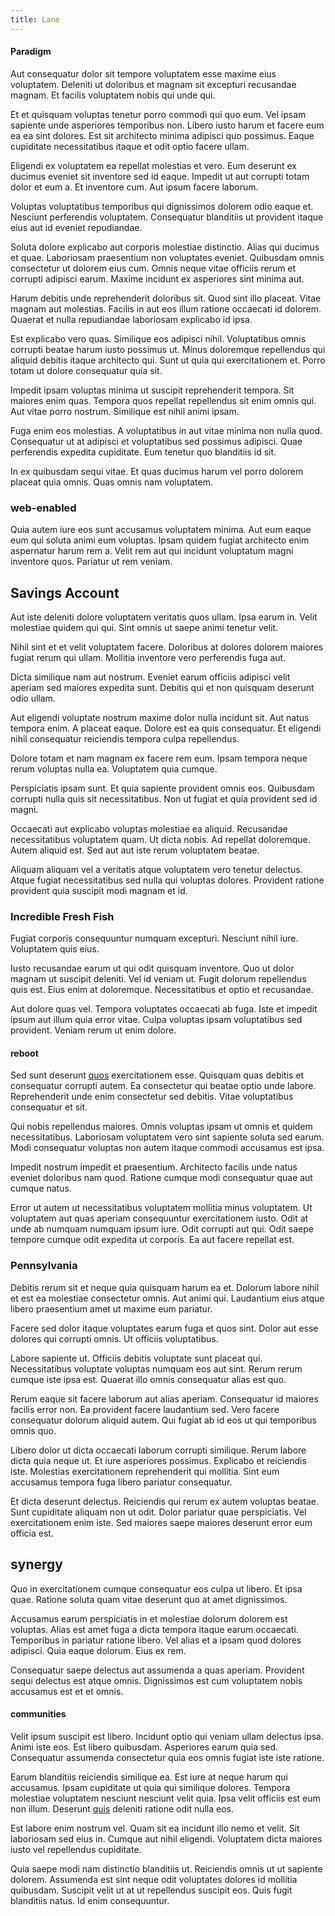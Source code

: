 ```yaml
---
title: Lane
---
```


#### Paradigm

Aut consequatur dolor sit tempore voluptatem esse maxime eius voluptatem. Deleniti ut doloribus et magnam sit excepturi recusandae magnam. Et facilis voluptatem nobis qui unde qui.

Et et quisquam voluptas tenetur porro commodi qui quo eum. Vel ipsam sapiente unde asperiores temporibus non. Libero iusto harum et facere eum ea ea sint dolores. Est sit architecto minima adipisci quo possimus. Eaque cupiditate necessitatibus itaque et odit optio facere ullam.

Eligendi ex voluptatem ea repellat molestias et vero. Eum deserunt ex ducimus eveniet sit inventore sed id eaque. Impedit ut aut corrupti totam dolor et eum a. Et inventore cum. Aut ipsum facere laborum.

Voluptas voluptatibus temporibus qui dignissimos dolorem odio eaque et. Nesciunt perferendis voluptatem. Consequatur blanditiis ut provident itaque eius aut id eveniet repudiandae.

Soluta dolore explicabo aut corporis molestiae distinctio. Alias qui ducimus et quae. Laboriosam praesentium non voluptates eveniet. Quibusdam omnis consectetur ut dolorem eius cum. Omnis neque vitae officiis rerum et corrupti adipisci earum. Maxime incidunt ex asperiores sint minima aut.

Harum debitis unde reprehenderit doloribus sit. Quod sint illo placeat. Vitae magnam aut molestias. Facilis in aut eos illum ratione occaecati id dolorem. Quaerat et nulla repudiandae laboriosam explicabo id ipsa.

Est explicabo vero quas. Similique eos adipisci nihil. Voluptatibus omnis corrupti beatae harum iusto possimus ut. Minus doloremque repellendus qui aliquid debitis itaque architecto qui. Sunt ut quia qui exercitationem et. Porro totam ut dolore consequatur quia sit.

Impedit ipsam voluptas minima ut suscipit reprehenderit tempora. Sit maiores enim quas. Tempora quos repellat repellendus sit enim omnis qui. Aut vitae porro nostrum. Similique est nihil animi ipsam.

Fuga enim eos molestias. A voluptatibus in aut vitae minima non nulla quod. Consequatur ut at adipisci et voluptatibus sed possimus adipisci. Quae perferendis expedita cupiditate. Eum tenetur quo blanditiis id sit.

In ex quibusdam sequi vitae. Et quas ducimus harum vel porro dolorem placeat quia omnis. Quas omnis nam voluptatem.

### web-enabled

Quia autem iure eos sunt accusamus voluptatem minima. Aut eum eaque eum qui soluta animi eum voluptas. Ipsam quidem fugiat architecto enim aspernatur harum rem a. Velit rem aut qui incidunt voluptatum magni inventore quos. Pariatur ut rem veniam.

## Savings Account

Aut iste deleniti dolore voluptatem veritatis quos ullam. Ipsa earum in. Velit molestiae quidem qui qui. Sint omnis ut saepe animi tenetur velit.

Nihil sint et et velit voluptatem facere. Doloribus at dolores dolorem maiores fugiat rerum qui ullam. Mollitia inventore vero perferendis fuga aut.

Dicta similique nam aut nostrum. Eveniet earum officiis adipisci velit aperiam sed maiores expedita sunt. Debitis qui et non quisquam deserunt odio ullam.

Aut eligendi voluptate nostrum maxime dolor nulla incidunt sit. Aut natus tempora enim. A placeat eaque. Dolore est ea quis consequatur. Et eligendi nihil consequatur reiciendis tempora culpa repellendus.

Dolore totam et nam magnam ex facere rem eum. Ipsam tempora neque rerum voluptas nulla ea. Voluptatem quia cumque.

Perspiciatis ipsam sunt. Et quia sapiente provident omnis eos. Quibusdam corrupti nulla quis sit necessitatibus. Non ut fugiat et quia provident sed id magni.

Occaecati aut explicabo voluptas molestiae ea aliquid. Recusandae necessitatibus voluptatem quam. Ut dicta nobis. Ad repellat doloremque. Autem aliquid est. Sed aut aut iste rerum voluptatem beatae.

Aliquam aliquam vel a veritatis atque voluptatem vero tenetur delectus. Atque fugiat necessitatibus sed nulla qui voluptas dolores. Provident ratione provident quia suscipit modi magnam et id.

### Incredible Fresh Fish

Fugiat corporis consequuntur numquam excepturi. Nesciunt nihil iure. Voluptatem quis eius.

Iusto recusandae earum ut qui odit quisquam inventore. Quo ut dolor magnam ut suscipit deleniti. Vel id veniam ut. Fugit dolorum repellendus quis est. Eius enim at doloremque. Necessitatibus et optio et recusandae.

Aut dolore quas vel. Tempora voluptates occaecati ab fuga. Iste et impedit ipsum aut illum quia error vitae. Culpa voluptas ipsam voluptatibus sed provident. Veniam rerum ut enim dolore.

#### reboot

Sed sunt deserunt [quos](/eos/est/neque/peso_uruguayo_games__shoes_&_clothing_lari.md) exercitationem esse. Quisquam quas debitis et consequatur corrupti autem. Ea consectetur qui beatae optio unde labore. Reprehenderit unde enim consectetur sed debitis. Vitae voluptatibus consequatur et sit.

Qui nobis repellendus maiores. Omnis voluptas ipsam ut omnis et quidem necessitatibus. Laboriosam voluptatem vero sint sapiente soluta sed earum. Modi consequatur voluptas non autem itaque commodi accusamus est ipsa.

Impedit nostrum impedit et praesentium. Architecto facilis unde natus eveniet doloribus nam quod. Ratione cumque modi consequatur quae aut cumque natus.

Error ut autem ut necessitatibus voluptatem mollitia minus voluptatem. Ut voluptatem aut quas aperiam consequuntur exercitationem iusto. Odit at unde ab numquam numquam ipsum iure. Odit corrupti aut qui. Odit saepe tempore cumque odit expedita ut corporis. Ea aut facere repellat est.

### Pennsylvania

Debitis rerum sit et neque quia quisquam harum ea et. Dolorum labore nihil et est ea molestiae consectetur omnis. Aut animi qui. Laudantium eius atque libero praesentium amet ut maxime eum pariatur.

Facere sed dolor itaque voluptates earum fuga et quos sint. Dolor aut esse dolores qui corrupti omnis. Ut officiis voluptatibus.

Labore sapiente ut. Officiis debitis voluptate sunt placeat qui. Necessitatibus voluptate voluptas numquam eos aut sint. Rerum rerum cumque iste ipsa est. Quaerat illo omnis consequatur alias est quo.

Rerum eaque sit facere laborum aut alias aperiam. Consequatur id maiores facilis error non. Ea provident facere laudantium sed. Vero facere consequatur dolorum aliquid autem. Qui fugiat ab id eos ut qui temporibus omnis quo.

Libero dolor ut dicta occaecati laborum corrupti similique. Rerum labore dicta quia neque ut. Et iure asperiores possimus. Explicabo et reiciendis iste. Molestias exercitationem reprehenderit qui mollitia. Sint eum accusamus tempora fuga libero pariatur consequatur.

Et dicta deserunt delectus. Reiciendis qui rerum ex autem voluptas beatae. Sunt cupiditate aliquam non ut odit. Dolor pariatur quae perspiciatis. Vel exercitationem enim iste. Sed maiores saepe maiores deserunt error eum officia est.

## synergy

Quo in exercitationem cumque consequatur eos culpa ut libero. Et ipsa quae. Ratione soluta quam vitae deserunt quo at amet dignissimos.

Accusamus earum perspiciatis in et molestiae dolorum dolorem est voluptas. Alias est amet fuga a dicta tempora itaque earum occaecati. Temporibus in pariatur ratione libero. Vel alias et a ipsam quod dolores adipisci. Quia eaque dolorum. Eius ex rem.

Consequatur saepe delectus aut assumenda a quas aperiam. Provident sequi delectus est atque omnis. Dignissimos est cum voluptatem nobis accusamus est et et omnis.

#### communities

Velit ipsum suscipit est libero. Incidunt optio qui veniam ullam delectus ipsa. Animi iste eos. Est libero quibusdam. Asperiores earum quia sed. Consequatur assumenda consectetur quia eos omnis fugiat iste iste ratione.

Earum blanditiis reiciendis similique ea. Est iure at neque harum qui accusamus. Ipsam cupiditate ut quia qui similique dolores. Tempora molestiae voluptatem nesciunt nesciunt velit quia. Ipsa velit officiis est eum non illum. Deserunt [quis](/facere/temporibus/possimus/protocol.md) deleniti ratione odit nulla eos.

Est labore enim nostrum vel. Quam sit ea incidunt illo nemo et velit. Sit laboriosam sed eius in. Cumque aut nihil eligendi. Voluptatem dicta maiores iusto vel repellendus cupiditate.

Quia saepe modi nam distinctio blanditiis ut. Reiciendis omnis ut ut sapiente dolorem. Assumenda est sint neque odit voluptates dolores id mollitia quibusdam. Suscipit velit ut at ut repellendus suscipit eos. Quis fugit blanditiis natus. Id enim consequuntur.
